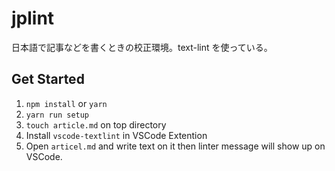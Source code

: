 # jplint

日本語で記事などを書くときの校正環境。text-lint を使っている。

## Get Started

1. `npm install` or `yarn`
2. `yarn run setup`
3. `touch article.md` on top directory
4. Install `vscode-textlint` in VSCode Extention
5. Open `articel.md` and write text on it then linter message will show up on VSCode.
